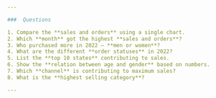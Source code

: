 ```yaml
---

###  Questions

1. Compare the **sales and orders** using a single chart.
2. Which **month** got the highest **sales and orders**?
3. Who purchased more in 2022 — **men or women**?
4. What are the different **order statuses** in 2022?
5. List the **top 10 states** contributing to sales.
6. Show the **relation between age and gender** based on numbers.
7. Which **channel** is contributing to maximum sales?
8. What is the **highest selling category**?

---
```

